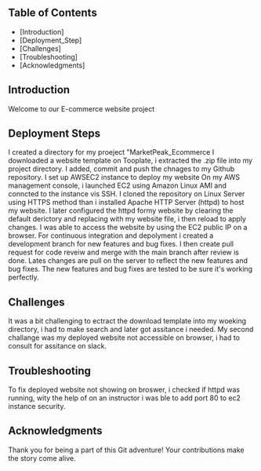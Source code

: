 ## Table of Contents

- [Introduction]
- [Deployment_Step]
- [Challenges]
- [Troubleshooting]
- [Acknowledgments]

## Introduction
Welcome to our E-commerce website project

## Deployment Steps
I created a directory for my proeject "MarketPeak_Ecommerce
I downloaded a website template on Tooplate, i extracted the .zip file into my project directory.
I added, commit and push the chnages to my Github repository.
I set up AWSEC2 instance to deploy my website
On my AWS management console, i launched EC2 using Amazon Linux AMI and conncted to the instance vis SSH.
I cloned the repository on Linux Server using HTTPS method than i installed Apache HTTP Server (httpd) to host my website.
I later configured the httpd formy website by clearing the default derictory and replacing with my website file, i then reload to apply changes. 
I was able to access the website by using the EC2 public IP on a browser. 
For continuous integration and depolyment i created a development branch for new features and bug fixes. I then create pull request for code reveiw and merge with the main branch after review is done. Lates changes are pull on the server to reflect the new features and bug fixes. 
The new features and bug fixes are tested to be sure it's working perfectly.

## Challenges 
It was a bit challenging to ectract the download template into my woeking directory, i had to make search and later got assitance i needed.
My second challange was my deployed website not accessible on browser, i had to consult for assitance on slack.

## Troubleshooting
To fix deployed website not showing on broswer, i checked if httpd was running, wity the help of on an instructor i was ble to add port 80 to ec2 instance security.

## Acknowledgments

Thank you for being a part of this Git adventure! Your contributions make the story come alive.
